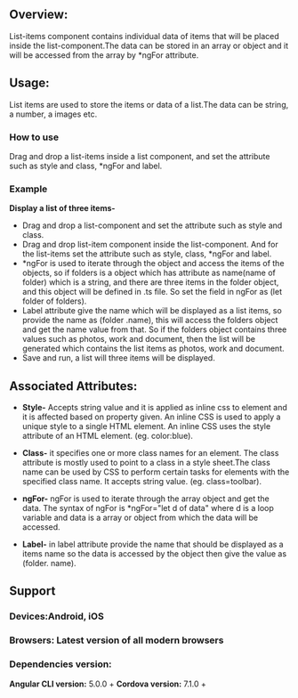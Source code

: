 
## Overview:
List-items component contains individual data of items that will be placed inside the list-component.The data can be stored in an array or object and it will be accessed  from the array by *ngFor attribute.
## Usage:
List items are used to store the items or data of a list.The data can be string, a number, a images etc. 

### How to use
Drag and drop a list-items inside a list component, and set the attribute such as style and class, *ngFor and label.

### Example
**Display a list of three items-**

- Drag and drop a list-component and set the attribute such as style and class.
-  Drag and drop  list-item component inside the list-component. And for the list-items set the attribute such as style, class, *ngFor and label.
-  *ngFor is used to iterate through the object and access the items of the objects, so if folders is a object which has attribute as name(name of folder) which is a string, and there are three items in the folder object, and this object will be defined in .ts file. So set the field in ngFor as (let folder of folders).
- Label attribute give the name which will be displayed as a list items, so provide the name as (folder .name), this will access the folders object and get the name value from that. So if the folders object contains three values such as photos, work and document, then the list will be generated which contains the list items as photos, work and document.
- Save and run, a list will three items will be displayed.
 

## Associated Attributes:
- **Style-** Accepts string value and it is applied as inline css to element and it is affected based on property given. An inline CSS is used to apply a unique style to a single HTML element. An inline CSS uses the style attribute of an HTML element.
(eg. color:blue).

- **Class-** it specifies one or more class names for an element. The class attribute is mostly used to point to a class in a style sheet.The class name can be used by CSS to perform certain tasks for elements with the specified class name. It accepts string value. (eg. class=toolbar).

- **ngFor-** ngFor is used to iterate through the array object and get the data. The syntax of ngFor is *ngFor="let d of data" where d is a loop variable and data is a array or object from which the data will be accessed. 

- **Label-** in label attribute provide the name that should be displayed as a items name so the data is accessed by the object then give the value as (folder. name).





## Support 
### Devices:Android, iOS
### Browsers:  Latest version of all modern browsers
 ### Dependencies version: 
 **Angular CLI version:** 5.0.0 + 
 **Cordova version:** 7.1.0 +







